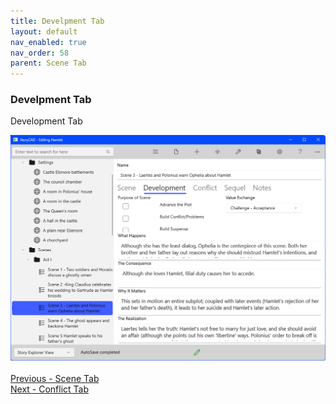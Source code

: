 ```yaml
---
title: Develpment Tab
layout: default
nav_enabled: true
nav_order: 58
parent: Scene Tab
---
```

### Develpment Tab ###
Development Tab

![](Scene-Development-Tab.png)
 <br/>
 <br/>
[Previous - Scene Tab](Scene_Tab.md) <br/>
[Next - Conflict Tab](Conflict_Tab.md) <br/>
